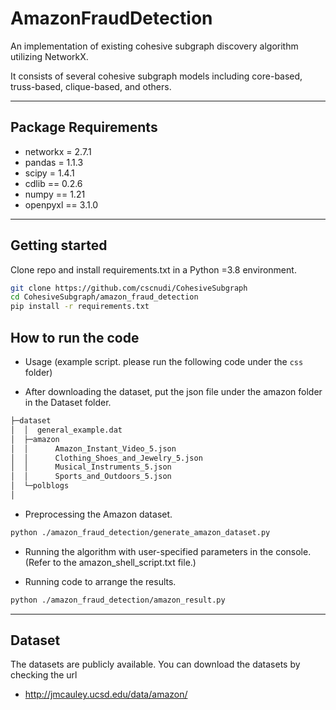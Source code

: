 # AmazonFraudDetection

An implementation of existing cohesive subgraph discovery algorithm utilizing NetworkX. 

It consists of several cohesive subgraph models including core-based, truss-based, clique-based, and others. 


---

## Package Requirements

- networkx = 2.7.1
- pandas = 1.1.3
- scipy = 1.4.1
- cdlib == 0.2.6
- numpy == 1.21
- openpyxl == 3.1.0

---

## Getting started

Clone repo and install requirements.txt in a Python =3.8 environment.

```sh
git clone https://github.com/cscnudi/CohesiveSubgraph
cd CohesiveSubgraph/amazon_fraud_detection
pip install -r requirements.txt
```


## How to run the code

- Usage (example script. please run the following code under the `css` folder)

- After downloading the dataset, put the json file under the amazon folder in the Dataset folder.


```bash
├─dataset
│  │  general_example.dat
│  ├─amazon
│  │      Amazon_Instant_Video_5.json
│  │      Clothing_Shoes_and_Jewelry_5.json
│  │      Musical_Instruments_5.json
│  │      Sports_and_Outdoors_5.json
│  └─polblogs
│          
```
- Preprocessing the Amazon dataset.

```sh
python ./amazon_fraud_detection/generate_amazon_dataset.py
```

- Running the algorithm with user-specified parameters in the console. (Refer to the amazon_shell_script.txt file.)

- Running code to arrange the results.

```sh
python ./amazon_fraud_detection/amazon_result.py
```


---

## Dataset

The datasets are publicly available. You can download the datasets by checking the url
- http://jmcauley.ucsd.edu/data/amazon/


